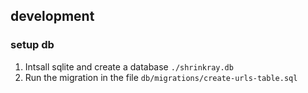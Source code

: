 ## development

### setup db
1. Intsall sqlite and create a database `./shrinkray.db`
2. Run the migration in the file `db/migrations/create-urls-table.sql`
